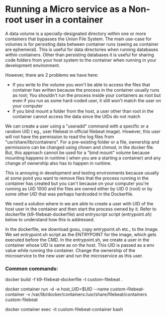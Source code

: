 # Running a Micro service as a Non-root user in a container

A data volume is a specially-designated directory within one or more containers that bypasses the Union File System. The main use-case for volumes is for persisting data between container runs (seeing as container are ephemeral). This is useful for data directories when running databases within containers. Other than persisting databases it is useful for sharing code folders from your host system to the container when running in your development environment.

However, there are 2 problems we have here:
- If you write to the volume you won't be able to access the files that container has written because the process in the container usually runs as root; You shouldn't run the process inside your containers as root but even if you run as some hard-coded user, it still won't match the user on your computer
- If you bind mount a folder from the host, a user other than root in the container cannot access the data since the UIDs do not match

We can create a user using a "useradd" command with a specific or a random UID ( eg., user filebeat in official filebeat image). However, this user will not have the permission to read the log files from "usr/share/lib/containers". For a pre-existing folder or a file, ownership and permissions can be changed using chown and chmod, in the docker file. But, this approach cannot be used for a "bind mount" volume because mounting happens in runtime ( when you are a starting a container) and any change of ownership also has to happen in runtime.

This is annoying in development and testing environments because usually at some point you want to remove files that the process running in the container has created but you can't because on your computer you're running as UID 1000 and the files are owned either by UID 0 (root) or by some other UID that was perhaps hardcoded in the Dockerfile.

We need a solution where in we are able to create a user with UID of the host user in the container and then start the process owned by it. Refer to dockerfile (k9-filebeat-dockerfile) and entryscript script (entrypoint.sh) below to understand how this is addressed.

In the dockerfile, we download gosu, copy entrypoint.sh etc., to the image. We set entrypoint.sh script as the ENTRYPOINT for the image, 
which gets executed before the CMD. In the entrypoint.sh, we create a user in the container whose UID is same as on the host. This UID is passed as a env value while running the container. Change the ownership of the microservice to the new user and run the microservice as this user.

### Common commands:

docker build -f k9-filebeat-dockerfile -t custom-filebeat .

docker container run -d -e host_UID=$UID --name custom-filebeat-container -v /var/lib/docker/containers:/usr/share/filebeat/containers custom-filebeat

docker container exec -it custom-filebeat-container bash
